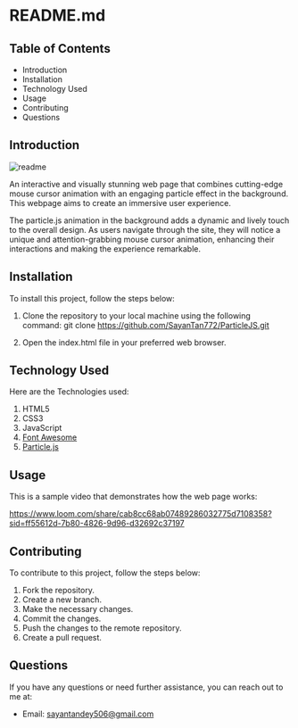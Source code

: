 # README.md

## Table of Contents
- Introduction
- Installation
- Technology Used
- Usage
- Contributing
- Questions

## Introduction

![readme](https://github.com/SayanTan772/ParticleJS/assets/92203629/f256adcf-9c04-439a-8d34-282c09af4124)

An interactive and visually stunning web page that combines cutting-edge mouse cursor animation with an engaging particle effect in the background. This webpage aims to create an immersive user experience.

The particle.js animation in the background adds a dynamic and lively touch to the overall design. As users navigate through the site, they will notice a unique and attention-grabbing mouse cursor animation, enhancing their interactions and making the experience remarkable.

## Installation
To install this project, follow the steps below:

1. Clone the repository to your local machine using the following command: git clone https://github.com/SayanTan772/ParticleJS.git

2. Open the index.html file in your preferred web browser.

## Technology Used
Here are the Technologies used:

1. HTML5
2. CSS3
3. JavaScript
4. [Font Awesome](https://fontawesome.com/)
5. [Particle.js](https://vincentgarreau.com/particles.js/)

## Usage
This is a sample video that demonstrates how the web page works:

https://www.loom.com/share/cab8cc68ab07489286032775d7108358?sid=ff55612d-7b80-4826-9d96-d32692c37197

## Contributing
To contribute to this project, follow the steps below:

1. Fork the repository.
2. Create a new branch.
3. Make the necessary changes.
4. Commit the changes.
5. Push the changes to the remote repository.
6. Create a pull request.

## Questions
If you have any questions or need further assistance, you can reach out to me at:

- Email: sayantandey506@gmail.com
